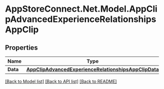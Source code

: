 # AppStoreConnect.Net.Model.AppClipAdvancedExperienceRelationshipsAppClip

## Properties

Name | Type | Description | Notes
------------ | ------------- | ------------- | -------------
**Data** | [**AppClipAdvancedExperienceRelationshipsAppClipData**](AppClipAdvancedExperienceRelationshipsAppClipData.md) |  | [optional] 

[[Back to Model list]](../README.md#documentation-for-models) [[Back to API list]](../README.md#documentation-for-api-endpoints) [[Back to README]](../README.md)

